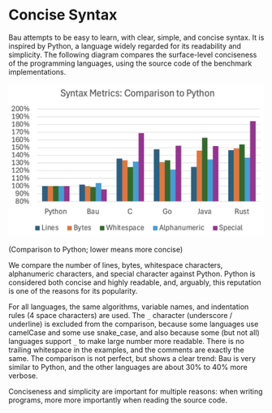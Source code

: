 # Concise Syntax

Bau attempts to be easy to learn, with clear, simple, and concise syntax.
It is inspired by Python, a language widely regarded for its readability and simplicity.
The following diagram compares the surface-level conciseness of the programming
languages, using the source code of the benchmark implementations. 

<img src="syntaxMetrics.png">

(Comparison to Python; lower means more concise)

We compare the number of lines, bytes, whitespace characters, 
alphanumeric characters, and special character against Python.
Python is considered both concise and highly readable, 
and, arguably, this reputation is one of the reasons for its popularity.

For all languages, the same algorithms, variable names, 
and indentation rules (4 space characters) are used. 
The `_` character (underscore / underline) is excluded
from the comparison, because some languages use camelCase and some use snake_case,
and also because some (but not all) languages support `_` 
to make large number more readable.
There is no trailing whitespace in the examples, 
and the comments are exactly the same.
The comparison is not perfect, but shows a clear trend:
Bau is very similar to Python, and the other languages are about 30% to 40% more verbose.

Conciseness and simplicity are important for multiple reasons: 
when writing programs, more more importantly when reading the source code.
